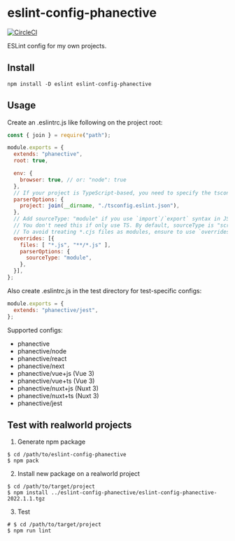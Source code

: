 eslint-config-phanective
==============================================

[![CircleCI](https://circleci.com/gh/phanect/eslint-config-phanective.svg?style=svg)](https://circleci.com/gh/phanect/eslint-config-phanective)

ESLint config for my own projects.

Install
-------

```shell
npm install -D eslint eslint-config-phanective
```

Usage
------

Create an .eslintrc.js like following on the project root:

```javascript
const { join } = require("path");

module.exports = {
  extends: "phanective",
  root: true,

  env: {
    browser: true, // or: "node": true
  },
  // If your project is TypeScript-based, you need to specify the tsconfig.json location
  parserOptions: {
    project: join(__dirname, "./tsconfig.eslint.json"),
  },
  // Add sourceType: "module" if you use `import`/`export` syntax in JS. (e.g. JS modules, webpack)
  // You don't need this if only use TS. By default, sourceType is "script" in JS and "module" in TS.
  // To avoid treating *.cjs files as modules, ensure to use `overrides` to only apply it to *.js.
  overrides: [{
    files: [ "*.js", "**/*.js" ],
    parserOptions: {
      sourceType: "module",
    },
  }],
};
```

Also create .eslintrc.js in the test directory for test-specific configs:

```javascript
module.exports = {
  extends: "phanective/jest",
};
```

Supported configs:

- phanective
- phanective/node
- phanective/react
- phanective/next
- phanective/vue+js (Vue 3)
- phanective/vue+ts (Vue 3)
- phanective/nuxt+js (Nuxt 3)
- phanective/nuxt+ts (Nuxt 3)
- phanective/jest

Test with realworld projects
----------------------------

1. Generate npm package

```shell
$ cd /path/to/eslint-config-phanective
$ npm pack
```

2. Install new package on a realworld project

```shell
$ cd /path/to/target/project
$ npm install ../eslint-config-phanective/eslint-config-phanective-2022.1.1.tgz
```

3. Test

```shell
# $ cd /path/to/target/project
$ npm run lint
```
